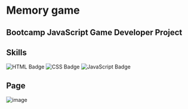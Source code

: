 #  Memory game

## Bootcamp JavaScript Game Developer Project

## Skills
![HTML Badge](https://img.shields.io/badge/HTML5-E34F26?style=for-the-badge&logo=html5&logoColor=white)
![CSS Badge](https://img.shields.io/badge/CSS3-1572B6?style=for-the-badge&logo=css3&logoColor=white)
![JavaScript Badge](https://img.shields.io/badge/JavaScript-F7DF1E?style=for-the-badge&logo=javascript&logoColor=black)

## Page
![image](https://user-images.githubusercontent.com/65916297/125148617-2153e180-e10a-11eb-8964-0d7542dfc8a5.png)



